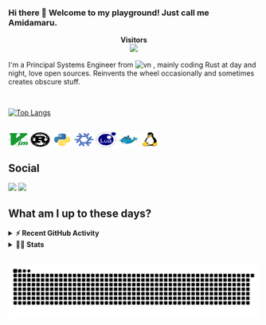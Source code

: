 ### Hi there 👋 Welcome to my playground! Just call me Amidamaru.

<p align="center">
  <b>Visitors</b><br>
  <img src="https://profile-counter.glitch.me/thaodt/count.svg" />
</p>

I'm a Principal Systems Engineer from <img src="https://static.dwcdn.net/css/flag-icons/flags/4x3/vn.svg" alt="vn" height="25"/> , 
mainly coding Rust at day and night, love open sources. Reinvents the wheel occasionally and sometimes creates obscure stuff.

<br>

[![Top Langs](https://github-readme-stats.vercel.app/api/top-langs/?username=thaodt&layout=compact&theme=gotham&cache_seconds=86400)](https://github.com/thaodt/thaodt)


<div style="display: inline_block"><br>
  <img align="center" alt="thaodt-nvim" height="30" width="40" src="https://raw.githubusercontent.com/devicons/devicon/master/icons/vim/vim-plain.svg">
  <img align="center" alt="thaodt-rust" height="30" width="40" src="https://raw.githubusercontent.com/devicons/devicon/master/icons/rust/rust-original.svg">
  <img align="center" alt="thaodt-python" height="30" width="40" src="https://raw.githubusercontent.com/devicons/devicon/master/icons/python/python-original.svg">
  <img align="center" alt="thaodt-nix" height="30" width="40" src="https://raw.githubusercontent.com/devicons/devicon/master/icons/nixos/nixos-plain.svg">  
  <img align="center" alt="thaodt-lua" height="30" width="40" src="https://raw.githubusercontent.com/devicons/devicon/master/icons/lua/lua-plain.svg">
  <img align="center" alt="thaodt-docker" height="30" width="40" src="https://raw.githubusercontent.com/devicons/devicon/master/icons/docker/docker-original.svg">
  <img align="center" alt="thaodt-linux" height="30" width="40" src="https://raw.githubusercontent.com/devicons/devicon/master/icons/linux/linux-original.svg">
</div>

## Social

<div>
  <a href="https://twitter.com/dreamsparkis" target="_blank"><img src="https://img.shields.io/badge/-Twitter-%23E4405F?style=for-the-badge&logo=twitter&logoColor=white" target="_blank"></a>
  <a href = "mailto:ardtimeit@gmail.com"><img src="https://img.shields.io/badge/-Gmail-%23333?style=for-the-badge&logo=gmail&logoColor=white" target="_blank"></a>

</div>

## What am I up to these days?
<details>
  <summary><b>⚡ Recent GitHub Activity</b></summary>
    <p>

<!--START_SECTION:activity-->
1. 🎉 Merged PR [#19](https://github.com/thaodt/feeds-reader/pull/19) in [thaodt/feeds-reader](https://github.com/thaodt/feeds-reader)
2. 🎉 Merged PR [#21](https://github.com/thaodt/feeds-reader/pull/21) in [thaodt/feeds-reader](https://github.com/thaodt/feeds-reader)
3. 🎉 Merged PR [#20](https://github.com/thaodt/feeds-reader/pull/20) in [thaodt/feeds-reader](https://github.com/thaodt/feeds-reader)
4. 💪 Opened PR [#231](https://github.com/informalsystems/hermes-sdk/pull/231) in [informalsystems/hermes-sdk](https://github.com/informalsystems/hermes-sdk)
5. 🗣 Commented on [#214](https://github.com/informalsystems/hermes-sdk/issues/214#issuecomment-2022532041) in [informalsystems/hermes-sdk](https://github.com/informalsystems/hermes-sdk)
6. 🗣 Commented on [#214](https://github.com/informalsystems/hermes-sdk/issues/214#issuecomment-2019992860) in [informalsystems/hermes-sdk](https://github.com/informalsystems/hermes-sdk)
7. 🗣 Commented on [#214](https://github.com/informalsystems/hermes-sdk/issues/214#issuecomment-2014871961) in [informalsystems/hermes-sdk](https://github.com/informalsystems/hermes-sdk)
8. 🗣 Commented on [#214](https://github.com/informalsystems/hermes-sdk/issues/214#issuecomment-2014706536) in [informalsystems/hermes-sdk](https://github.com/informalsystems/hermes-sdk)
9. 🗣 Commented on [#267](https://github.com/rosenpass/rosenpass/pull/267#issuecomment-2011197523) in [rosenpass/rosenpass](https://github.com/rosenpass/rosenpass)
10. 🎉 Merged PR [#18](https://github.com/thaodt/feeds-reader/pull/18) in [thaodt/feeds-reader](https://github.com/thaodt/feeds-reader)
<!--END_SECTION:activity-->
  </p>
</details>


<details>
  <summary><b>👨‍💻 Stats</b></summary>
  <p align="center">
    <a>
      <img align="center" src="https://gist.githubusercontent.com/thaodt/1db1d598a9e4550fa45eaede87135b3b/raw/97f3e5e943703e61b223dbc8cfa33ae9a5beb97b/github-metrics.svg"/>
    </a>
  </p>
</details>
<br>
<p align="center">
  <img width="600" src="https://raw.githubusercontent.com/thaodt/thaodt/master/assets/github-snake.svg" />
</p>
